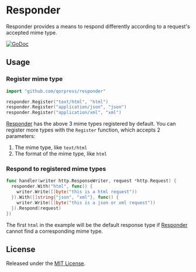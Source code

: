 # Responder

Responder provides a means to respond differently according to a request's accepted mime type.

[![GoDoc](https://godoc.org/github.com/qorpress/responder?status.svg)](https://godoc.org/github.com/qorpress/responder)

## Usage

### Register mime type

```go
import "github.com/qorpress/responder"

responder.Register("text/html", "html")
responder.Register("application/json", "json")
responder.Register("application/xml", "xml")
```

[Responder](https://github.com/qorpress/responder) has the above 3 mime types registered by default. You can register more types with the `Register` function, which accepts 2 parameters:

1. The mime type, like `text/html`
2. The format of the mime type, like `html`

### Respond to registered mime types

```go
func handler(writer http.ResponseWriter, request *http.Request) {
  responder.With("html", func() {
    writer.Write([]byte("this is a html request"))
  }).With([]string{"json", "xml"}, func() {
    writer.Write([]byte("this is a json or xml request"))
  }).Respond(request)
})
```

The first `html` in the example will be the default response type if [Responder](https://github.com/qorpress/responder) cannot find a corresponding mime type.

## License

Released under the [MIT License](http://opensource.org/licenses/MIT).
